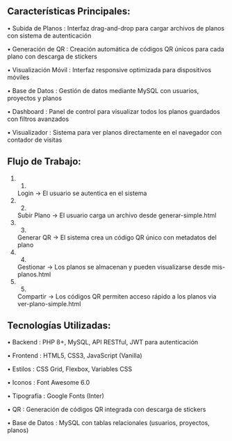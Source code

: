 ## Características Principales:
• Subida de Planos : Interfaz drag-and-drop para cargar archivos de planos con sistema de autenticación

• Generación de QR : Creación automática de códigos QR únicos para cada plano con descarga de stickers

• Visualización Móvil : Interfaz responsive optimizada para dispositivos móviles

• Base de Datos : Gestión de datos mediante MySQL con usuarios, proyectos y planos

• Dashboard : Panel de control para visualizar todos los planos guardados con filtros avanzados

• Visualizador : Sistema para ver planos directamente en el navegador con contador de visitas

## Flujo de Trabajo:
1. 1.
   Login → El usuario se autentica en el sistema
2. 2.
   Subir Plano → El usuario carga un archivo desde generar-simple.html
3. 3.
   Generar QR → El sistema crea un código QR único con metadatos del plano
4. 4.
   Gestionar → Los planos se almacenan y pueden visualizarse desde mis-planos.html
5. 5.
   Compartir → Los códigos QR permiten acceso rápido a los planos via ver-plano-simple.html
## Tecnologías Utilizadas:
• Backend : PHP 8+, MySQL, API RESTful, JWT para autenticación

• Frontend : HTML5, CSS3, JavaScript (Vanilla)

• Estilos : CSS Grid, Flexbox, Variables CSS

• Iconos : Font Awesome 6.0

• Tipografía : Google Fonts (Inter)

• QR : Generación de códigos QR integrada con descarga de stickers

• Base de Datos : MySQL con tablas relacionales (usuarios, proyectos, planos)
